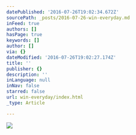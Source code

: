 ```yaml
---
datePublished: '2016-07-26T19:02:34.672Z'
sourcePath: _posts/2016-07-26-win-everyday.md
inFeed: true
authors: []
hasPage: true
keywords: []
author: []
via: {}
dateModified: '2016-07-26T19:02:27.174Z'
title: ''
publisher: {}
description: ''
inLanguage: null
inNav: false
starred: false
url: win-everyday/index.html
_type: Article

---
```

![](https://the-grid-user-content.s3-us-west-2.amazonaws.com/f010ea3e-c3bb-472f-8dc6-0df6425ae184.jpg)